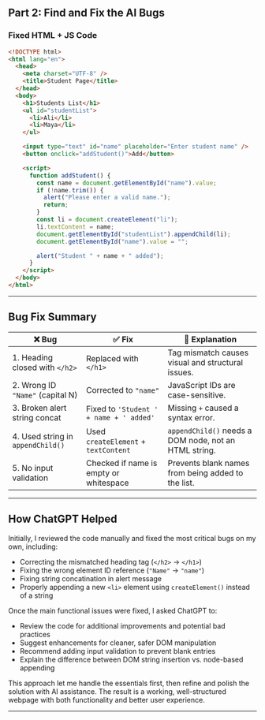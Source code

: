 ## Part 2: Find and Fix the AI Bugs


### Fixed HTML + JS Code

```html
<!DOCTYPE html>
<html lang="en">
  <head>
    <meta charset="UTF-8" />
    <title>Student Page</title>
  </head>
  <body>
    <h1>Students List</h1>
    <ul id="studentList">
      <li>Ali</li>
      <li>Maya</li>
    </ul>

    <input type="text" id="name" placeholder="Enter student name" />
    <button onclick="addStudent()">Add</button>

    <script>
      function addStudent() {
        const name = document.getElementById("name").value;
        if (!name.trim()) {
          alert("Please enter a valid name.");
          return;
        }
        const li = document.createElement("li");
        li.textContent = name;
        document.getElementById("studentList").appendChild(li);
        document.getElementById("name").value = "";

        alert("Student " + name + " added");
      }
    </script>
  </body>
</html>
```

---


##  Bug Fix Summary

| ❌ Bug                                  | ✅ Fix                                  | 💬 Explanation                                                   |
|----------------------------------------|----------------------------------------|------------------------------------------------------------------|
| 1. Heading closed with `</h2>`         | Replaced with `</h1>`                  | Tag mismatch causes visual and structural issues.                |
| 2. Wrong ID `"Name"` (capital N)       | Corrected to `"name"`                  | JavaScript IDs are case-sensitive.                              |
| 3. Broken alert string concat          | Fixed to `'Student ' + name + ' added'`| Missing `+` caused a syntax error.                               |
| 4. Used string in `appendChild()`      | Used `createElement` + `textContent`   | `appendChild()` needs a DOM node, not an HTML string.           |
| 5. No input validation                 | Checked if name is empty or whitespace | Prevents blank names from being added to the list.              |

---


## How ChatGPT Helped

Initially, I reviewed the code manually and fixed the most critical bugs on my own, including:

- Correcting the mismatched heading tag (`</h2>` → `</h1>`)
- Fixing the wrong element ID reference (`"Name"` → `"name"`)
- Fixing string concatination in alert message
- Properly appending a new `<li>` element using `createElement()` instead of a string

Once the main functional issues were fixed, I asked ChatGPT to:

- Review the code for additional improvements and potential bad practices
- Suggest enhancements for cleaner, safer DOM manipulation
- Recommend adding input validation to prevent blank entries
- Explain the difference between DOM string insertion vs. node-based appending


This approach let me handle the essentials first, then refine and polish the solution with AI assistance. The result is a working, well-structured webpage with both functionality and better user experience.

---
